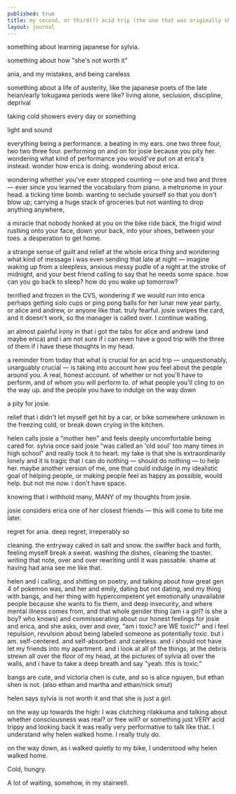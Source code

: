 ```yaml
---
published: true
title: my second, or third(?) acid trip (the one that was originally shrooms)
layout: journal
---
```


something about learning japanese for sylvia.

something about how "she's not worth it"

ania, and my mistakes, and being careless

something about a life of austerity, like the japanese poets of the late heian/early tokugawa periods were like? living alone, seclusion, discipline, deprival

taking cold showers every day or something

light and sound

everything being a performance. a beating in my ears. one two three four, two two three four. performing on and on for josie because you pity her. wondering what kind of performance you would've put on at erica's instead. wonder how erica is doing. wondering about erica. 

wondering whether you've ever stopped counting — one and two and three — ever since you learned the vocabulary from piano. a metronome in your head. a ticking time bomb. wanting to seclude yourself so that you don't blow up; carrying a huge stack of groceries but not wanting to drop anything anywhere, 

a miracle that nobody honked at you on the bike ride back, the frigid wind rushing onto your face, down your back, into your shoes, between your toes. a desperation to get home.

a strange sense of guilt and relief at the whole erica thing and wondering what kind of message i was even sending that late at night — imagine waking up from a sleepless, anxious messy pudle of a night at the stroke of midnight, and your best friend calling to say that he needs some space. how can you go back to sleep? how do you wake up tomorrow?

terrified and frozen in the CVS, wondering if we would run into erica perhaps getting solo cups or ping pong balls for her lunar new year party, or alice and andrew, or anyone like that. truly fearful. josie swipes the card, and it doesn't work, so the manager is called over. I continue waiting.

an almost painful irony in that i got the tabs for alice and andrew (and maybe erica) and i am not sure if i can even have a good trip with the three of them if i have these thoughts in my head.

a reminder from today that what is crucial for an acid trip — unquestionably, unarguably crucial — is taking into account how you feel about the people around you. A real, honest account. of whether or not you'll have to perform, and of whom you will perform to. of what people you'll cling to on the way up.      and the people you have to indulge on the way down

a pity for josie.

relief that i didn't let myself get hit by a car, or bike somewhere unknown in the freezing cold, or break down crying in the kitchen.

helen calls josie a "mother hen" and feels deeply uncomfortable being cared for. sylvia once said josie "was called an 'old soul' too many times in high school" and really took it to heart. my take is that she is extraordinarily lonely and it is tragic that i can do nothing — should do nothing — to help her. maybe another version of me, one that could indulge in my idealistic goal of helping people, or making people feel as happy as possible, would help. but not me now. i don't have space.

knowing that i withhold many, MANY of my thoughts from josie.

josie considers erica one of her closest friends — this will come to bite me later. 

regret for ania. deep regret, irreperably so

cleaning. the entryway caked in salt and snow. the swiffer back and forth, feeling myself break a sweat. washing the dishes, cleaning the toaster. writing that note, over and over rewriting until it was passable. shame at having had ania see me like that.

helen and i calling, and shitting on poetry, and talking about how great gen 4 of pokemon was, and her and emily, dating but not dating, and my thing with bangs, and her thing with hypercompetent yet emotionally unavailable people because she wants to fix them, and deep insecurity, and where mental illness comes from, and that whole gender thing (am i a girl? is she a boy? who knows) and commisserating about our honest feelings for josie and erica, and she asks, over and over, "am i toxic? are WE toxic?" and i feel repulsion, revulsion about being labeled someone as potentially toxic. but i am. self-centered. and self-absorbed. and careless. and i should not have let my friends into my apartment. and i look at all of the things, at the debris strewn all over the floor of my head, at the pictures of sylvia all over the walls, and i have to take a deep breath and say "yeah. this is toxic."

bangs are cute, and victoria chen is cute, and so is alice nguyen, but ethan shen is not. (also ethan and martha and ethan/nick smut)

helen says sylvia is not worth it and that she is just a girl.

on the way up towards the high: I was clutching rilakkuma and talking about whether consciousness was real? or free will? or something just VERY acid trippy and looking back it was really very performative to talk like that. I understand why helen walked home. I really truly do.

on the way down, as i walked quietly to my bike, I understood why helen walked home.

Cold, hungry.

A lot of waiting, somehow, in my stairwell.

